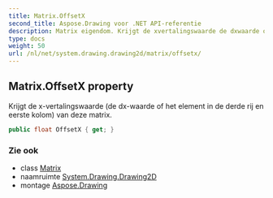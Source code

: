 ```yaml
---
title: Matrix.OffsetX
second_title: Aspose.Drawing voor .NET API-referentie
description: Matrix eigendom. Krijgt de xvertalingswaarde de dxwaarde of het element in de derde rij en eerste kolom van deze matrix.
type: docs
weight: 50
url: /nl/net/system.drawing.drawing2d/matrix/offsetx/
---
```

## Matrix.OffsetX property

Krijgt de x-vertalingswaarde (de dx-waarde of het element in de derde rij en eerste kolom) van deze matrix.

```csharp
public float OffsetX { get; }
```

### Zie ook

* class [Matrix](../)
* naamruimte [System.Drawing.Drawing2D](../../matrix/)
* montage [Aspose.Drawing](../../../)


